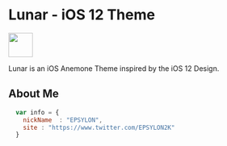 # Lunar - iOS 12 Theme

<img src="https://i.imgur.com/M2m7Kof.png" width="48">

Lunar is an iOS Anemone Theme inspired by the iOS 12 Design.

## About Me

```javascript
  var info = {
    nickName  : "EPSYLON",
    site : "https://www.twitter.com/EPSYLON2K"
  }
```
